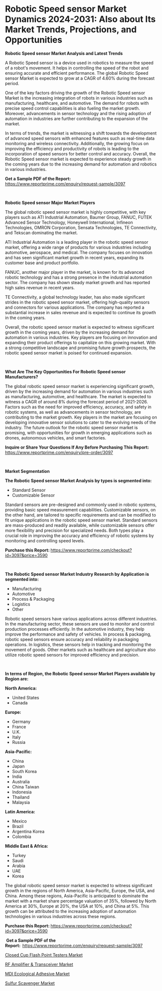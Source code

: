 <p><h1>Robotic Speed sensor Market Dynamics 2024-2031: Also about Its Market Trends, Projections, and Opportunities</h1></p><p><strong>Robotic Speed sensor Market Analysis and Latest Trends</strong></p>
<p><p>A Robotic Speed sensor is a device used in robotics to measure the speed of a robot's movement. It helps in controlling the speed of the robot and ensuring accurate and efficient performance. The global Robotic Speed sensor Market is expected to grow at a CAGR of 4.60% during the forecast period. </p><p>One of the key factors driving the growth of the Robotic Speed sensor Market is the increasing integration of robots in various industries such as manufacturing, healthcare, and automotive. The demand for robots with precise speed control capabilities is also fueling the market growth. Moreover, advancements in sensor technology and the rising adoption of automation in industries are further contributing to the expansion of the market.</p><p>In terms of trends, the market is witnessing a shift towards the development of advanced speed sensors with enhanced features such as real-time data monitoring and wireless connectivity. Additionally, the growing focus on improving the efficiency and productivity of robots is leading to the incorporation of speed sensors for better control and accuracy. Overall, the Robotic Speed sensor market is expected to experience steady growth in the coming years due to the increasing demand for automation and robotics in various industries.</p></p>
<p><strong>Get a Sample PDF of the Report:&nbsp;</strong> <a href="https://www.reportprime.com/enquiry/request-sample/3097">https://www.reportprime.com/enquiry/request-sample/3097</a></p>
<p>&nbsp;</p>
<p><strong>Robotic Speed sensor Major Market Players</strong></p>
<p><p>The global robotic speed sensor market is highly competitive, with key players such as ATI Industrial Automation, Baumer Group, FANUC, FUTEK Advanced Sensor Technology, Honeywell International, Infineon Technologies, OMRON Corporation, Sensata Technologies, TE Connectivity, and Tekscan dominating the market.</p><p>ATI Industrial Automation is a leading player in the robotic speed sensor market, offering a wide range of products for various industries including automotive, aerospace, and medical. The company focuses on innovation and has seen significant market growth in recent years, expanding its customer base and product portfolio.</p><p>FANUC, another major player in the market, is known for its advanced robotic technology and has a strong presence in the industrial automation sector. The company has shown steady market growth and has reported high sales revenue in recent years.</p><p>TE Connectivity, a global technology leader, has also made significant strides in the robotic speed sensor market, offering high-quality sensors and connectors for various applications. The company has reported a substantial increase in sales revenue and is expected to continue its growth in the coming years.</p><p>Overall, the robotic speed sensor market is expected to witness significant growth in the coming years, driven by the increasing demand for automation in various industries. Key players are focusing on innovation and expanding their product offerings to capitalize on this growing market. With a strong competitive landscape and promising future growth prospects, the robotic speed sensor market is poised for continued expansion.</p></p>
<p>&nbsp;</p>
<p><strong>What Are The Key Opportunities For Robotic Speed sensor Manufacturers?</strong></p>
<p><p>The global robotic speed sensor market is experiencing significant growth, driven by the increasing demand for automation in various industries such as manufacturing, automotive, and healthcare. The market is expected to witness a CAGR of around 8% during the forecast period of 2021-2026. Factors such as the need for improved efficiency, accuracy, and safety in robotic systems, as well as advancements in sensor technology, are contributing to the market growth. Key players in the market are focusing on developing innovative sensor solutions to cater to the evolving needs of the industry. The future outlook for the robotic speed sensor market is promising, with opportunities for growth in emerging applications such as drones, autonomous vehicles, and smart factories.</p></p>
<p><strong>Inquire or Share Your Questions If Any Before Purchasing This Report:</strong> <a href="https://www.reportprime.com/enquiry/pre-order/3097">https://www.reportprime.com/enquiry/pre-order/3097</a></p>
<p>&nbsp;</p>
<p><strong>Market Segmentation</strong></p>
<p><strong>The Robotic Speed sensor Market Analysis by types is segmented into:</strong></p>
<p><ul><li>Standard Sensor</li><li>Customizable Sensor</li></ul></p>
<p><p>Standard sensors are pre-designed and commonly used in robotic systems, providing basic speed measurement capabilities. Customizable sensors, on the other hand, are tailored to specific requirements and can be modified to fit unique applications in the robotic speed sensor market. Standard sensors are mass-produced and readily available, while customizable sensors offer more flexibility and precision for specialized needs. Both types play a crucial role in improving the accuracy and efficiency of robotic systems by monitoring and controlling speed levels.</p></p>
<p><strong>Purchase this Report:&nbsp;</strong><a href="https://www.reportprime.com/checkout?id=3097&price=3590">https://www.reportprime.com/checkout?id=3097&price=3590</a></p>
<p>&nbsp;</p>
<p><strong>The Robotic Speed sensor Market Industry Research by Application is segmented into:</strong></p>
<p><ul><li>Manufacturing</li><li>Automotive</li><li>Process & Packaging</li><li>Logistics</li><li>Other</li></ul></p>
<p><p>Robotic speed sensors have various applications across different industries. In the manufacturing sector, these sensors are used to monitor and control production processes efficiently. In the automotive industry, they help improve the performance and safety of vehicles. In process & packaging, robotic speed sensors ensure accuracy and reliability in packaging operations. In logistics, these sensors help in tracking and monitoring the movement of goods. Other markets such as healthcare and agriculture also utilize robotic speed sensors for improved efficiency and precision.</p></p>
<p>&nbsp;</p>
<p><strong>In terms of Region, the Robotic Speed sensor Market Players available by Region are:</strong></p>
<p>
    <p> <strong> North America: </strong>
        <ul>
            <li>United States</li>
            <li>Canada</li>
        </ul>
        </p> 
    <p> <strong> Europe: </strong>
        <ul>
            <li>Germany</li>
            <li>France</li>
            <li>U.K.</li>
            <li>Italy</li>
            <li>Russia</li>
        </ul>
        </p> 
    <p> <strong> Asia-Pacific: </strong>
        <ul>
            <li>China</li>
            <li>Japan</li>
            <li>South Korea</li>
            <li>India</li>
            <li>Australia</li>
            <li>China Taiwan</li>
            <li>Indonesia</li>
            <li>Thailand</li>
            <li>Malaysia</li>
        </ul>
        </p> 
    <p> <strong> Latin America: </strong>
        <ul>
            <li>Mexico</li>
            <li>Brazil</li>
            <li>Argentina Korea</li>
            <li>Colombia</li>
        </ul>
        </p> 
    <p> <strong> Middle East & Africa: </strong>
        <ul>
            <li>Turkey</li>
            <li>Saudi</li>
            <li>Arabia</li>
            <li>UAE</li>
            <li>Korea</li>
        </ul>
    </p>
    </p>
<p><p>The global robotic speed sensor market is expected to witness significant growth in the regions of North America, Asia-Pacific, Europe, the USA, and China. Among these regions, Asia-Pacific is anticipated to dominate the market with a market share percentage valuation of 35%, followed by North America at 30%, Europe at 20%, the USA at 10%, and China at 5%. This growth can be attributed to the increasing adoption of automation technologies in various industries across these regions.</p></p>
<p><strong>Purchase this Report: </strong><a href="https://www.reportprime.com/checkout?id=3097&price=3590">https://www.reportprime.com/checkout?id=3097&price=3590</a></p>
<p>&nbsp;<strong>Get a Sample PDF of the Report:&nbsp;&nbsp;</strong><a href="https://www.reportprime.com/enquiry/request-sample/3097">https://www.reportprime.com/enquiry/request-sample/3097</a></p>
<p><strong></strong></p>
<p><p><a href="https://www.linkedin.com/pulse/closed-cup-flash-point-testers-market-size-focuses-dynamics-ussve?trackingId=GCIW5rhRE89TkC2xmis8ZA%3D%3D">Closed Cup Flash Point Testers Market</a></p><p><a href="https://www.linkedin.com/pulse/global-rf-amplifier-amp-transceiver-market-size-trends-btbue?trackingId=JYHnULT5WIuSZm5ei6PzKQ%3D%3D">RF Amplifier & Transceiver Market</a></p><p><a href="https://www.linkedin.com/pulse/mdi-ecological-adhesive-market-research-report-provides-2m1xe?trackingId=XB%2BE3xuxP7YKpa%2F53PyVLQ%3D%3D">MDI Ecological Adhesive Market</a></p><p><a href="https://www.linkedin.com/pulse/sulfur-scavenger-market-growth-trends-covid-19-impact-hxine?trackingId=6l0o4m0MuL7LnwQ1ZPdNFw%3D%3D">Sulfur Scavenger Market</a></p></p>